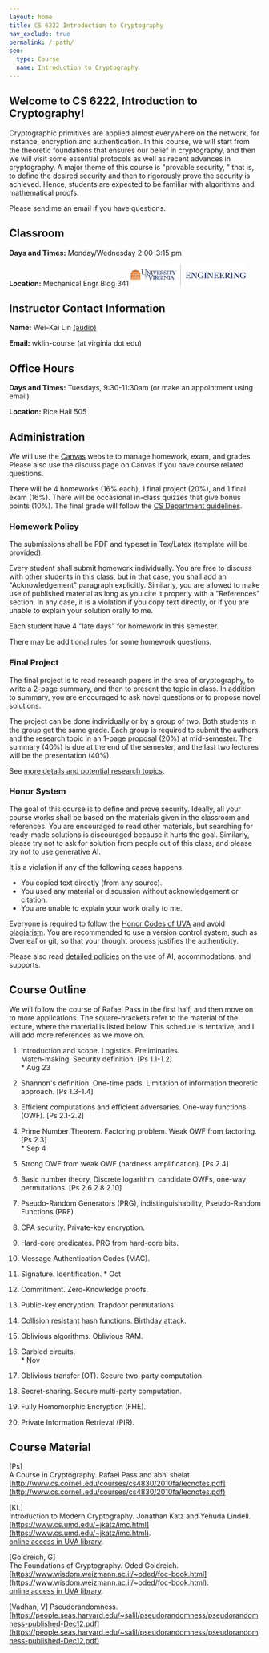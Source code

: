 ```yaml
---
layout: home
title: CS 6222 Introduction to Cryptography
nav_exclude: true
permalink: /:path/
seo:
  type: Course
  name: Introduction to Cryptography
---
```


Welcome to CS 6222, Introduction to Cryptography!
----------------------------------------

Cryptographic primitives are applied almost everywhere on the network, for instance, encryption and authentication. In this course, we will start from the theoretic foundations that ensures our belief in cryptography, and then we will visit some essential protocols as well as recent advances in cryptography. A major theme of this course is "provable security, " that is, to define the desired security and then to rigorously prove the security is achieved. Hence, students are expected to be familiar with algorithms and mathematical proofs.

Please send me an email if you have questions.

Classroom
---------

**Days and Times:** Monday/Wednesday 2:00-3:15 pm

**Location:** Mechanical Engr Bldg 341 ![UVA Engineering](assets/images/uva-eng.png)

Instructor Contact Information
------------------------------

**Name:** Wei-Kai Lin [(audio)](https://www.name-coach.com/wei-kai-lin-4568fe92-7831-4780-a68c-361f76dee197)

**Email:** wklin-course (at virginia dot edu)

Office Hours
------------

**Days and Times:** Tuesdays, 9:30-11:30am (or make an appointment using email)

**Location:** Rice Hall 505

Administration
--------------

We will use the [Canvas](https://canvas.its.virginia.edu) website to manage homework, exam, and grades. Please also use the discuss page on Canvas if you have course related questions.

There will be 4 homeworks (16% each), 1 final project (20%), and 1 final exam (16%). There will be occasional in-class quizzes that give bonus points (10%). The final grade will follow the [CS Department guidelines](https://uvacsadvising.org/policies.html#cs-department-grading-guidelines).

### Homework Policy

The submissions shall be PDF and typeset in Tex/Latex (template will be provided).

Every student shall submit homework individually. You are free to discuss with other students in this class, but in that case, you shall add an "Acknowledgement" paragraph explicitly. Similarly, you are allowed to make use of published material as long as you cite it properly with a "References" section. In any case, it is a violation if you copy text directly, or if you are unable to explain your solution orally to me.

Each student have 4 "late days" for homework in this semester.

There may be additional rules for some homework questions.

### Final Project

The final project is to read research papers in the area of cryptography, to write a 2-page summary, and then to present the topic in class. In addition to summary, you are encouraged to ask novel questions or to propose novel solutions.

The project can be done individually or by a group of two. Both students in the group get the same grade. Each group is required to submit the authors and the research topic in an 1-page proposal (20%) at mid-semester. The summary (40%) is due at the end of the semester, and the last two lectures will be the presentation (40%).

See [more details and potential research topics](papers.md).

### Honor System

The goal of this course is to define and prove security. Ideally, all your course works shall be based on the materials given in the classroom and references. You are encouraged to read other materials, but searching for ready-made solutions is discouraged because it hurts the goal. Similarly, please try not to ask for solution from people out of this class, and please try not to use generative AI.

It is a violation if any of the following cases happens:
 - You copied text directly (from any source).
 - You used any material or discussion without acknowledgement or citation.
 - You are unable to explain your work orally to me.

Everyone is required to follow the [Honor Codes of UVA](https://honor.virginia.edu/academic-fraud) and avoid [plagiarism](https://honor.virginia.edu/plagiarism-supplement). You are recommended to use a version control system, such as Overleaf or git, so that your thought process justifies the authenticity.

Please also read [detailed policies](uva_support.md) on the use of AI, accommodations, and supports.

Course Outline
--------------

We will follow the course of Rafael Pass in the first half, and then move on to more applications. The square-brackets refer to the material of the lecture, where the material is listed below. This schedule is tentative, and I will add more references as we move on.

1.  Introduction and scope. Logistics. Preliminaries.  
    Match-making. Security definition. \[Ps 1.1-1.2\]  
    \* Aug 23  
    
2.  Shannon's definition. One-time pads. Limitation of information theoretic approach. \[Ps 1.3-1.4\]
3.  Efficient computations and efficient adversaries. One-way functions (OWF). \[Ps 2.1-2.2\]
4.  Prime Number Theorem. Factoring problem. Weak OWF from factoring. \[Ps 2.3\]  
    \* Sep 4  
    
5.  Strong OWF from weak OWF (hardness amplification). \[Ps 2.4\]
6.  Basic number theory, Discrete logarithm, candidate OWFs, one-way permutations. \[Ps 2.6 2.8 2.10\]
7.  Pseudo-Random Generators (PRG), indistinguishability, Pseudo-Random Functions (PRF)
8.  CPA security. Private-key encryption.
9.  Hard-core predicates. PRG from hard-core bits.
10. Message Authentication Codes (MAC).      
11. Signature. Identification.
    \* Oct  
12. Commitment. Zero-Knowledge proofs.  
13.  Public-key encryption. Trapdoor permutations.
14.  Collision resistant hash functions. Birthday attack.
15.  Oblivious algorithms. Oblivious RAM.
16.  Garbled circuits.  
    \* Nov  
    
17.  Oblivious transfer (OT). Secure two-party computation.  
    
18.  Secret-sharing. Secure multi-party computation.  
    
19.  Fully Homomorphic Encryption (FHE).
20.  Private Information Retrieval (PIR).

Course Material
---------------

\[Ps\]  
A Course in Cryptography. Rafael Pass and abhi shelat.  
[http://www.cs.cornell.edu/courses/cs4830/2010fa/lecnotes.pdf](http://www.cs.cornell.edu/courses/cs4830/2010fa/lecnotes.pdf)

\[KL\]  
Introduction to Modern Cryptography. Jonathan Katz and Yehuda Lindell.  
[https://www.cs.umd.edu/~jkatz/imc.html](https://www.cs.umd.edu/~jkatz/imc.html).  
[online access in UVA library](https://search.lib.virginia.edu/sources/uva_library/items/u10203454).

\[Goldreich, G\]  
The Foundations of Cryptography. Oded Goldreich.  
[https://www.wisdom.weizmann.ac.il/~oded/foc-book.html](https://www.wisdom.weizmann.ac.il/~oded/foc-book.html).  
[online access in UVA library](https://search.lib.virginia.edu/sources/uva_library/items/u8631726).

\[Vadhan, V\]
Pseudorandomness.
[https://people.seas.harvard.edu/~salil/pseudorandomness/pseudorandomness-published-Dec12.pdf](https://people.seas.harvard.edu/~salil/pseudorandomness/pseudorandomness-published-Dec12.pdf)
